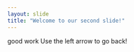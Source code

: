 ```yaml
---
layout: slide
title: "Welcome to our second slide!"
---
```

good work
Use the left arrow to go back!

